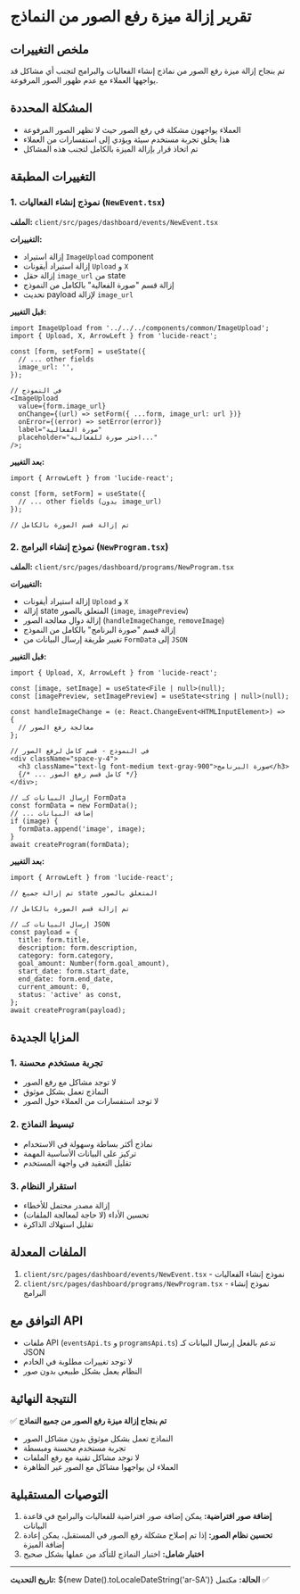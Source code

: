 # تقرير إزالة ميزة رفع الصور من النماذج

## ملخص التغييرات

تم بنجاح إزالة ميزة رفع الصور من نماذج إنشاء الفعاليات والبرامج لتجنب أي مشاكل قد يواجهها العملاء مع عدم ظهور الصور المرفوعة.

## المشكلة المحددة

- العملاء يواجهون مشكلة في رفع الصور حيث لا تظهر الصور المرفوعة
- هذا يخلق تجربة مستخدم سيئة ويؤدي إلى استفسارات من العملاء
- تم اتخاذ قرار بإزالة الميزة بالكامل لتجنب هذه المشاكل

## التغييرات المطبقة

### 1. نموذج إنشاء الفعاليات (`NewEvent.tsx`)

**الملف:** `client/src/pages/dashboard/events/NewEvent.tsx`

**التغييرات:**

- إزالة استيراد `ImageUpload` component
- إزالة استيراد أيقونات `Upload` و `X`
- إزالة حقل `image_url` من state
- إزالة قسم "صورة الفعالية" بالكامل من النموذج
- تحديث payload لإزالة `image_url`

**قبل التغيير:**

```tsx
import ImageUpload from '../../../components/common/ImageUpload';
import { Upload, X, ArrowLeft } from 'lucide-react';

const [form, setForm] = useState({
  // ... other fields
  image_url: '',
});

// في النموذج
<ImageUpload
  value={form.image_url}
  onChange={(url) => setForm({ ...form, image_url: url })}
  onError={(error) => setError(error)}
  label="صورة الفعالية"
  placeholder="اختر صورة للفعالية..."
/>;
```

**بعد التغيير:**

```tsx
import { ArrowLeft } from 'lucide-react';

const [form, setForm] = useState({
  // ... other fields (بدون image_url)
});

// تم إزالة قسم الصورة بالكامل
```

### 2. نموذج إنشاء البرامج (`NewProgram.tsx`)

**الملف:** `client/src/pages/dashboard/programs/NewProgram.tsx`

**التغييرات:**

- إزالة استيراد أيقونات `Upload` و `X`
- إزالة state المتعلق بالصور (`image`, `imagePreview`)
- إزالة دوال معالجة الصور (`handleImageChange`, `removeImage`)
- إزالة قسم "صورة البرنامج" بالكامل من النموذج
- تغيير طريقة إرسال البيانات من `FormData` إلى `JSON`

**قبل التغيير:**

```tsx
import { Upload, X, ArrowLeft } from 'lucide-react';

const [image, setImage] = useState<File | null>(null);
const [imagePreview, setImagePreview] = useState<string | null>(null);

const handleImageChange = (e: React.ChangeEvent<HTMLInputElement>) => {
  // معالجة رفع الصور
};

// في النموذج - قسم كامل لرفع الصور
<div className="space-y-4">
  <h3 className="text-lg font-medium text-gray-900">صورة البرنامج</h3>
  {/* ... كامل قسم رفع الصور */}
</div>;

// إرسال البيانات كـ FormData
const formData = new FormData();
// ... إضافة البيانات
if (image) {
  formData.append('image', image);
}
await createProgram(formData);
```

**بعد التغيير:**

```tsx
import { ArrowLeft } from 'lucide-react';

// تم إزالة جميع state المتعلق بالصور

// تم إزالة قسم الصورة بالكامل

// إرسال البيانات كـ JSON
const payload = {
  title: form.title,
  description: form.description,
  category: form.category,
  goal_amount: Number(form.goal_amount),
  start_date: form.start_date,
  end_date: form.end_date,
  current_amount: 0,
  status: 'active' as const,
};
await createProgram(payload);
```

## المزايا الجديدة

### 1. تجربة مستخدم محسنة

- لا توجد مشاكل مع رفع الصور
- النماذج تعمل بشكل موثوق
- لا توجد استفسارات من العملاء حول الصور

### 2. تبسيط النماذج

- نماذج أكثر بساطة وسهولة في الاستخدام
- تركيز على البيانات الأساسية المهمة
- تقليل التعقيد في واجهة المستخدم

### 3. استقرار النظام

- إزالة مصدر محتمل للأخطاء
- تحسين الأداء (لا حاجة لمعالجة الملفات)
- تقليل استهلاك الذاكرة

## الملفات المعدلة

1. `client/src/pages/dashboard/events/NewEvent.tsx` - نموذج إنشاء الفعاليات
2. `client/src/pages/dashboard/programs/NewProgram.tsx` - نموذج إنشاء البرامج

## التوافق مع API

- ملفات API (`eventsApi.ts` و `programsApi.ts`) تدعم بالفعل إرسال البيانات كـ JSON
- لا توجد تغييرات مطلوبة في الخادم
- النظام يعمل بشكل طبيعي بدون صور

## النتيجة النهائية

✅ **تم بنجاح إزالة ميزة رفع الصور من جميع النماذج**

- النماذج تعمل بشكل موثوق بدون مشاكل الصور
- تجربة مستخدم محسنة ومبسطة
- لا توجد مشاكل تقنية مع رفع الملفات
- العملاء لن يواجهوا مشاكل مع الصور غير الظاهرة

## التوصيات المستقبلية

1. **إضافة صور افتراضية:** يمكن إضافة صور افتراضية للفعاليات والبرامج في قاعدة البيانات
2. **تحسين نظام الصور:** إذا تم إصلاح مشكلة رفع الصور في المستقبل، يمكن إعادة إضافة الميزة
3. **اختبار شامل:** اختبار النماذج للتأكد من عملها بشكل صحيح

---

**تاريخ التحديث:** ${new Date().toLocaleDateString('ar-SA')}
**الحالة:** مكتمل ✅
